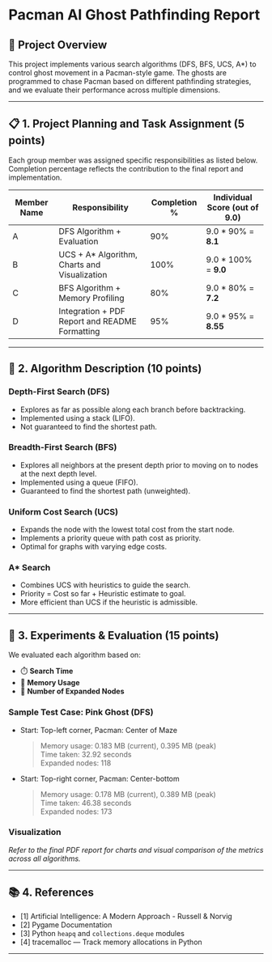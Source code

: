 # Pacman AI Ghost Pathfinding Report

## 📌 Project Overview

This project implements various search algorithms (DFS, BFS, UCS, A*) to control ghost movement in a Pacman-style game. The ghosts are programmed to chase Pacman based on different pathfinding strategies, and we evaluate their performance across multiple dimensions.

---

## 📋 1. Project Planning and Task Assignment (5 points)

Each group member was assigned specific responsibilities as listed below. Completion percentage reflects the contribution to the final report and implementation.

| Member Name | Responsibility                                 | Completion % | Individual Score (out of 9.0) |
|-------------|-------------------------------------------------|--------------|-------------------------------|
| A           | DFS Algorithm + Evaluation                      | 90%          | 9.0 * 90% = **8.1**           |
| B           | UCS + A* Algorithm, Charts and Visualization    | 100%         | 9.0 * 100% = **9.0**          |
| C           | BFS Algorithm + Memory Profiling                | 80%          | 9.0 * 80% = **7.2**           |
| D           | Integration + PDF Report and README Formatting  | 95%          | 9.0 * 95% = **8.55**          |

---

## 🧠 2. Algorithm Description (10 points)

### Depth-First Search (DFS)
- Explores as far as possible along each branch before backtracking.
- Implemented using a stack (LIFO).
- Not guaranteed to find the shortest path.

### Breadth-First Search (BFS)
- Explores all neighbors at the present depth prior to moving on to nodes at the next depth level.
- Implemented using a queue (FIFO).
- Guaranteed to find the shortest path (unweighted).

### Uniform Cost Search (UCS)
- Expands the node with the lowest total cost from the start node.
- Implements a priority queue with path cost as priority.
- Optimal for graphs with varying edge costs.

### A* Search
- Combines UCS with heuristics to guide the search.
- Priority = Cost so far + Heuristic estimate to goal.
- More efficient than UCS if the heuristic is admissible.

---

## 🔬 3. Experiments & Evaluation (15 points)

We evaluated each algorithm based on:
- ⏱️ **Search Time**
- 💾 **Memory Usage**
- 🔄 **Number of Expanded Nodes**

### Sample Test Case: Pink Ghost (DFS)
- Start: Top-left corner, Pacman: Center of Maze  
  > Memory usage: 0.183 MB (current), 0.395 MB (peak)  
  > Time taken: 32.92 seconds  
  > Expanded nodes: 118  

- Start: Top-right corner, Pacman: Center-bottom  
  > Memory usage: 0.178 MB (current), 0.389 MB (peak)  
  > Time taken: 46.38 seconds  
  > Expanded nodes: 173  

### Visualization

_Refer to the final PDF report for charts and visual comparison of the metrics across all algorithms._

---

## 📚 4. References

- [1] Artificial Intelligence: A Modern Approach - Russell & Norvig  
- [2] Pygame Documentation  
- [3] Python `heapq` and `collections.deque` modules  
- [4] tracemalloc — Track memory allocations in Python

---
